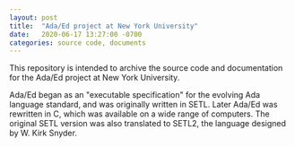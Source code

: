 ```yaml
---
layout: post
title:  "Ada/Ed project at New York University"
date:   2020-06-17 13:27:00 -0700
categories: source code, documents
---
```

This repository is intended to archive the source code and documentation for the Ada/Ed project at New York University.

Ada/Ed began as an "executable specification" for the evolving Ada
language standard, and was originally written in SETL. Later Ada/Ed
was rewritten in C, which was available on a wide range of
computers. The original SETL version was also translated to SETL2, the
language designed by W. Kirk Snyder.
